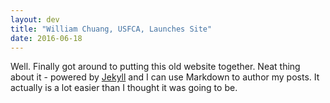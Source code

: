 ```yaml
---
layout: dev
title: "William Chuang, USFCA, Launches Site"
date: 2016-06-18
---
```


Well. Finally got around to putting this old website together. Neat thing about it - powered by [Jekyll](http://jekyllrb.com) and I can use Markdown to author my posts. It actually is a lot easier than I thought it was going to be.
